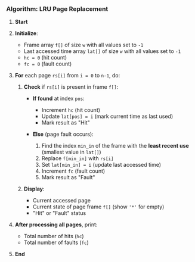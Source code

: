 
### **Algorithm: LRU Page Replacement**

1. **Start**
2. **Initialize**:
   * Frame array `f[]` of size `w` with all values set to `-1`
   * Last accessed time array `lat[]` of size `w` with all values set to `-1`
   * `hc = 0` (hit count)
   * `fc = 0` (fault count)

3. **For** each page `rs[i]` from `i = 0` to `n-1`, do:

   1. **Check** if `rs[i]` is present in frame `f[]`:

      * **If found** at index `pos`:

        * Increment `hc` (hit count)
        * Update `lat[pos] = i` (mark current time as last used)
        * Mark result as "Hit"
      * **Else** (page fault occurs):

        1. Find the index `min_in` of the frame with the **least recent use** (smallest value in `lat[]`)
        2. Replace `f[min_in]` with `rs[i]`
        3. Set `lat[min_in] = i` (update last accessed time)
        4. Increment `fc` (fault count)
        5. Mark result as "Fault"

   2. **Display**:

      * Current accessed page
      * Current state of page frame `f[]` (show `'*'` for empty)
      * "Hit" or "Fault" status

4. **After processing all pages**, print:

   * Total number of hits (`hc`)
   * Total number of faults (`fc`)

5. **End**

